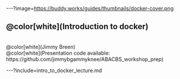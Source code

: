 

---?image=https://buddy.works/guides/thumbnails/docker-cover.png

## @color[white](Introduction to docker)
<br>
@color[white](Jimmy Breen)
<br>
@color[white](Presentation code available: https://github.com/jimmybgammyknee/ABACBS_workshop_prep)

---?include=intro_to_docker_lecture.md
